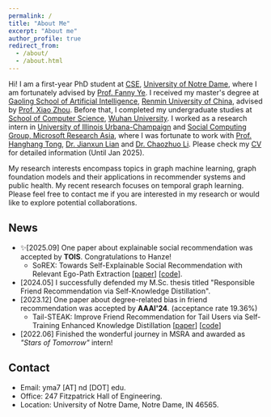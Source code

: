 ```yaml
---
permalink: /
title: "About Me"
excerpt: "About me"
author_profile: true
redirect_from: 
  - /about/
  - /about.html
---
```


Hi! I am a first-year PhD student at [CSE](https://cse.nd.edu/), [University of Notre Dame](https://www.nd.edu/), where I am fortunately advised by [Prof. Fanny Ye](http://yes-lab.org/). I received my master's degree at [Gaoling School of Artificial Intelligence](http://ai.ruc.edu.cn/english/index.htm), [Renmin University of China](https://en.ruc.edu.cn/), advised by [Prof. Xiao Zhou](https://xiaozhoucam.github.io/). Before that, I completed my undergraduate studies at [School of Computer Science](http://cs.whu.edu.cn/aspx/enmain/), [Wuhan University](https://en.whu.edu.cn/). I worked as a research intern in [University of Illinois Urbana-Champaign](https://cs.illinois.edu/) and [Social Computing Group, Microsoft Research Asia](https://www.microsoft.com/en-us/research/group/social-computing-beijing/), where I was fortunate to work with [Prof. Hanghang Tong](http://tonghanghang.org/), [Dr. Jianxun Lian](https://www.microsoft.com/en-us/research/people/jialia) and [Dr. Chaozhuo Li](https://whatsname1991.github.io/). Please check my [CV](https://antman9914.github.io/files/CV.pdf) for detailed information (Until Jan 2025).

My research interests encompass topics in graph machine learning, graph foundation models and their applications in recommender systems and public health. My recent research focuses on temporal graph learning. Please feel free to contact me if you are interested in my research or would like to explore potential collaborations.


## News
- ✨\[2025.09\] One paper about explainable social recommendation was accepted by **TOIS**. Congratulations to Hanze!
  - SoREX: Towards Self-Explainable Social Recommendation with Relevant Ego-Path Extraction \[[paper]()\] \[[code](https://github.com/antman9914/SoREX)\].
- \[2024.05\] I successfully defended my M.Sc. thesis titled "Responsible Friend Recommendation via Self-Knowledge Distillation".
- \[2023.12\] One paper about degree-related bias in friend recommendation was accepted by **AAAI'24**. (acceptance rate 19.36%)
    - Tail-STEAK: Improve Friend Recommendation for Tail Users via Self-Training Enhanced Knowledge Distillation \[[paper](https://ojs.aaai.org/index.php/AAAI/article/view/28737)\] \[[code](https://github.com/antman9914/Tail-STEAK)\]
- \[2022.06\] Finished the wonderful journey in MSRA and awarded as *"Stars of Tomorrow"* intern!


## Contact
- Email: yma7 [AT] nd [DOT] edu.
- Office: 247 Fitzpatrick Hall of Engineering.
- Location: University of Notre Dame, Notre Dame, IN 46565.
